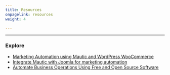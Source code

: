 ```yaml
---
title: Resources
onpagelink: resources
weight: 4

---
```


- - - - - -

### **Explore**

- [Marketing Automation using Mautic and WordPress WooCommerce](https://blog.containerize.com/2020/10/12/marketing-automation-using-mautic-and-wordpress-woocommerce/ "Marketing Automation using Mautic and WordPress WooCommerce")
- [Integrate Mautic with Joomla for marketing automation](https://blog.containerize.com/2020/10/09/integrate-mautic-with-joomla-for-marketing-automation/ "Integrate Mautic with Joomla for marketing automation")
- [Automate Business Operations Using Free and Open Source Software](https://blog.containerize.com/2020/08/27/automate-business-operations-using-open-source-software/ "Automate Business Operations Using Free and Open Source Software")
